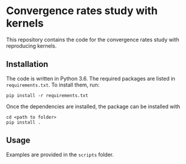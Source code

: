 # Convergence rates study with kernels

This repository contains the code for the convergence rates study with reproducing kernels. 

## Installation

The code is written in Python 3.6. The required packages are listed in `requirements.txt`. To install them, run:
```
pip install -r requirements.txt
```
Once the dependencies are installed, the package can be installed with
```
cd <path to folder>
pip install .
```

## Usage

Examples are provided in the `scripts` folder.
